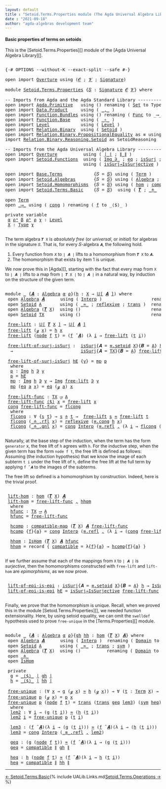```yaml
---
layout: default
title : "Setoid.Terms.Properties module (The Agda Universal Algebra Library)"
date : "2021-09-18"
author: "agda-algebras development team"
---
```


#### <a id="basic-properties">Basic properties of terms on setoids</a>

This is the [Setoid.Terms.Properties][] module of the [Agda Universal Algebra Library][].

<pre class="Agda">

<a id="342" class="Symbol">{-#</a> <a id="346" class="Keyword">OPTIONS</a> <a id="354" class="Pragma">--without-K</a> <a id="366" class="Pragma">--exact-split</a> <a id="380" class="Pragma">--safe</a> <a id="387" class="Symbol">#-}</a>

<a id="392" class="Keyword">open</a> <a id="397" class="Keyword">import</a> <a id="404" href="Overture.html" class="Module">Overture</a> <a id="413" class="Keyword">using</a> <a id="419" class="Symbol">(</a><a id="420" href="Overture.Signatures.html#520" class="Generalizable">𝓞</a> <a id="422" class="Symbol">;</a> <a id="424" href="Overture.Signatures.html#522" class="Generalizable">𝓥</a> <a id="426" class="Symbol">;</a> <a id="428" href="Overture.Signatures.html#3171" class="Function">Signature</a><a id="437" class="Symbol">)</a>

<a id="440" class="Keyword">module</a> <a id="447" href="Setoid.Terms.Properties.html" class="Module">Setoid.Terms.Properties</a> <a id="471" class="Symbol">{</a><a id="472" href="Setoid.Terms.Properties.html#472" class="Bound">𝑆</a> <a id="474" class="Symbol">:</a> <a id="476" href="Overture.Signatures.html#3171" class="Function">Signature</a> <a id="486" href="Overture.Signatures.html#520" class="Generalizable">𝓞</a> <a id="488" href="Overture.Signatures.html#522" class="Generalizable">𝓥</a><a id="489" class="Symbol">}</a> <a id="491" class="Keyword">where</a>

<a id="498" class="Comment">-- Imports from Agda and the Agda Standard Library ---------------------</a>
<a id="571" class="Keyword">open</a> <a id="576" class="Keyword">import</a> <a id="583" href="Agda.Primitive.html" class="Module">Agda.Primitive</a>   <a id="600" class="Keyword">using</a> <a id="606" class="Symbol">()</a> <a id="609" class="Keyword">renaming</a> <a id="618" class="Symbol">(</a> <a id="620" href="Agda.Primitive.html#326" class="Primitive">Set</a> <a id="624" class="Symbol">to</a> <a id="627" class="Primitive">Type</a> <a id="632" class="Symbol">)</a>
<a id="634" class="Keyword">open</a> <a id="639" class="Keyword">import</a> <a id="646" href="Data.Product.html" class="Module">Data.Product</a>     <a id="663" class="Keyword">using</a> <a id="669" class="Symbol">(</a> <a id="671" href="Agda.Builtin.Sigma.html#236" class="InductiveConstructor Operator">_,_</a> <a id="675" class="Symbol">)</a>
<a id="677" class="Keyword">open</a> <a id="682" class="Keyword">import</a> <a id="689" href="Function.Bundles.html" class="Module">Function.Bundles</a> <a id="706" class="Keyword">using</a> <a id="712" class="Symbol">()</a> <a id="715" class="Keyword">renaming</a> <a id="724" class="Symbol">(</a> <a id="726" href="Function.Bundles.html#1868" class="Record">Func</a> <a id="731" class="Symbol">to</a> <a id="734" class="Record">_⟶_</a> <a id="738" class="Symbol">)</a>
<a id="740" class="Keyword">open</a> <a id="745" class="Keyword">import</a> <a id="752" href="Function.Base.html" class="Module">Function.Base</a>    <a id="769" class="Keyword">using</a> <a id="775" class="Symbol">(</a> <a id="777" href="Function.Base.html#1031" class="Function Operator">_∘_</a> <a id="781" class="Symbol">)</a>
<a id="783" class="Keyword">open</a> <a id="788" class="Keyword">import</a> <a id="795" href="Level.html" class="Module">Level</a>            <a id="812" class="Keyword">using</a> <a id="818" class="Symbol">(</a> <a id="820" href="Agda.Primitive.html#597" class="Postulate">Level</a> <a id="826" class="Symbol">)</a>
<a id="828" class="Keyword">open</a> <a id="833" class="Keyword">import</a> <a id="840" href="Relation.Binary.html" class="Module">Relation.Binary</a>  <a id="857" class="Keyword">using</a> <a id="863" class="Symbol">(</a> <a id="865" href="Relation.Binary.Bundles.html#1009" class="Record">Setoid</a> <a id="872" class="Symbol">)</a>
<a id="874" class="Keyword">open</a> <a id="879" class="Keyword">import</a> <a id="886" href="Relation.Binary.PropositionalEquality.html" class="Module">Relation.Binary.PropositionalEquality</a> <a id="924" class="Symbol">as</a> <a id="927" class="Module">≡</a> <a id="929" class="Keyword">using</a> <a id="935" class="Symbol">(</a><a id="936" href="Agda.Builtin.Equality.html#151" class="Datatype Operator">_≡_</a><a id="939" class="Symbol">)</a>
<a id="941" class="Keyword">import</a> <a id="948" href="Relation.Binary.Reasoning.Setoid.html" class="Module">Relation.Binary.Reasoning.Setoid</a> <a id="981" class="Symbol">as</a> <a id="984" class="Module">SetoidReasoning</a>

<a id="1001" class="Comment">-- Imports from the Agda Universal Algebra Library ----------------------------</a>
<a id="1081" class="Keyword">open</a> <a id="1086" class="Keyword">import</a> <a id="1093" href="Overture.html" class="Module">Overture</a>          <a id="1111" class="Keyword">using</a> <a id="1117" class="Symbol">(</a> <a id="1119" href="Overture.Basic.html#4303" class="Function Operator">∣_∣</a> <a id="1123" class="Symbol">;</a> <a id="1125" href="Overture.Basic.html#4341" class="Function Operator">∥_∥</a> <a id="1129" class="Symbol">)</a>
<a id="1131" class="Keyword">open</a> <a id="1136" class="Keyword">import</a> <a id="1143" href="Setoid.Functions.html" class="Module">Setoid.Functions</a>  <a id="1161" class="Keyword">using</a> <a id="1167" class="Symbol">(</a> <a id="1169" href="Setoid.Functions.Inverses.html#1697" class="Datatype Operator">Img_∋_</a> <a id="1176" class="Symbol">;</a> <a id="1178" href="Setoid.Functions.Inverses.html#1748" class="InductiveConstructor">eq</a> <a id="1181" class="Symbol">;</a> <a id="1183" href="Setoid.Functions.Surjective.html#1972" class="Function">isSurj</a> <a id="1190" class="Symbol">;</a> <a id="1192" href="Setoid.Functions.Surjective.html#2057" class="Function">IsSurjective</a> <a id="1205" class="Symbol">)</a>
                              <a id="1237" class="Keyword">using</a> <a id="1243" class="Symbol">(</a> <a id="1245" href="Setoid.Functions.Surjective.html#2140" class="Function">isSurj→IsSurjective</a> <a id="1265" class="Symbol">)</a>

<a id="1268" class="Keyword">open</a> <a id="1273" class="Keyword">import</a> <a id="1280" href="Base.Terms.html" class="Module">Base.Terms</a>            <a id="1302" class="Symbol">{</a><a id="1303" class="Argument">𝑆</a> <a id="1305" class="Symbol">=</a> <a id="1307" href="Setoid.Terms.Properties.html#472" class="Bound">𝑆</a><a id="1308" class="Symbol">}</a> <a id="1310" class="Keyword">using</a> <a id="1316" class="Symbol">(</a> <a id="1318" href="Base.Terms.Basic.html#2087" class="Datatype">Term</a> <a id="1323" class="Symbol">)</a>
<a id="1325" class="Keyword">open</a> <a id="1330" class="Keyword">import</a> <a id="1337" href="Setoid.Algebras.html" class="Module">Setoid.Algebras</a>       <a id="1359" class="Symbol">{</a><a id="1360" class="Argument">𝑆</a> <a id="1362" class="Symbol">=</a> <a id="1364" href="Setoid.Terms.Properties.html#472" class="Bound">𝑆</a><a id="1365" class="Symbol">}</a> <a id="1367" class="Keyword">using</a> <a id="1373" class="Symbol">(</a> <a id="1375" href="Setoid.Algebras.Basic.html#2865" class="Record">Algebra</a> <a id="1383" class="Symbol">;</a> <a id="1385" href="Setoid.Algebras.Basic.html#3695" class="Function Operator">𝕌[_]</a> <a id="1390" class="Symbol">;</a> <a id="1392" href="Setoid.Algebras.Basic.html#3804" class="Function Operator">_̂_</a> <a id="1396" class="Symbol">)</a>
<a id="1398" class="Keyword">open</a> <a id="1403" class="Keyword">import</a> <a id="1410" href="Setoid.Homomorphisms.html" class="Module">Setoid.Homomorphisms</a>  <a id="1432" class="Symbol">{</a><a id="1433" class="Argument">𝑆</a> <a id="1435" class="Symbol">=</a> <a id="1437" href="Setoid.Terms.Properties.html#472" class="Bound">𝑆</a><a id="1438" class="Symbol">}</a> <a id="1440" class="Keyword">using</a> <a id="1446" class="Symbol">(</a> <a id="1448" href="Setoid.Homomorphisms.Basic.html#1918" class="Function">hom</a> <a id="1452" class="Symbol">;</a> <a id="1454" href="Setoid.Homomorphisms.Basic.html#1675" class="Function">compatible-map</a> <a id="1469" class="Symbol">;</a> <a id="1471" href="Setoid.Homomorphisms.Basic.html#1825" class="Record">IsHom</a> <a id="1477" class="Symbol">)</a>
<a id="1479" class="Keyword">open</a> <a id="1484" class="Keyword">import</a> <a id="1491" href="Setoid.Terms.Basic.html" class="Module">Setoid.Terms.Basic</a>    <a id="1513" class="Symbol">{</a><a id="1514" class="Argument">𝑆</a> <a id="1516" class="Symbol">=</a> <a id="1518" href="Setoid.Terms.Properties.html#472" class="Bound">𝑆</a><a id="1519" class="Symbol">}</a>  <a id="1522" class="Keyword">using</a> <a id="1528" class="Symbol">(</a> <a id="1530" href="Setoid.Terms.Basic.html#2876" class="Function">𝑻</a> <a id="1532" class="Symbol">;</a> <a id="1534" href="Setoid.Terms.Basic.html#2024" class="Datatype Operator">_≐_</a>  <a id="1539" class="Symbol">;</a> <a id="1541" href="Setoid.Terms.Basic.html#2259" class="Function">≐-isRefl</a> <a id="1550" class="Symbol">)</a>

<a id="1553" class="Keyword">open</a> <a id="1558" href="Base.Terms.Basic.html#2087" class="Module">Term</a>
<a id="1563" class="Keyword">open</a> <a id="1568" href="Setoid.Terms.Properties.html#734" class="Module">_⟶_</a> <a id="1572" class="Keyword">using</a> <a id="1578" class="Symbol">(</a> <a id="1580" href="Function.Bundles.html#1938" class="Field">cong</a> <a id="1585" class="Symbol">)</a> <a id="1587" class="Keyword">renaming</a> <a id="1596" class="Symbol">(</a> <a id="1598" href="Function.Bundles.html#1919" class="Field">f</a> <a id="1600" class="Symbol">to</a> <a id="1603" class="Field">_⟨$⟩_</a> <a id="1609" class="Symbol">)</a>

<a id="1612" class="Keyword">private</a> <a id="1620" class="Keyword">variable</a>
 <a id="1630" href="Setoid.Terms.Properties.html#1630" class="Generalizable">α</a> <a id="1632" href="Setoid.Terms.Properties.html#1632" class="Generalizable">ρᵃ</a> <a id="1635" href="Setoid.Terms.Properties.html#1635" class="Generalizable">β</a> <a id="1637" href="Setoid.Terms.Properties.html#1637" class="Generalizable">ρᵇ</a> <a id="1640" href="Setoid.Terms.Properties.html#1640" class="Generalizable">ρ</a> <a id="1642" href="Setoid.Terms.Properties.html#1642" class="Generalizable">χ</a> <a id="1644" class="Symbol">:</a> <a id="1646" href="Agda.Primitive.html#597" class="Postulate">Level</a>
 <a id="1653" href="Setoid.Terms.Properties.html#1653" class="Generalizable">X</a> <a id="1655" class="Symbol">:</a> <a id="1657" href="Setoid.Terms.Properties.html#627" class="Primitive">Type</a> <a id="1662" href="Setoid.Terms.Properties.html#1642" class="Generalizable">χ</a>

</pre>

The term algebra `𝑻 X` is *absolutely free* (or *universal*, or *initial*) for algebras in the signature `𝑆`. That is, for every 𝑆-algebra `𝑨`, the following hold.

1. Every function from `𝑋` to `∣ 𝑨 ∣` lifts to a homomorphism from `𝑻 X` to `𝑨`.
2. The homomorphism that exists by item 1 is unique.

We now prove this in [Agda][], starting with the fact that every map from `X` to `∣ 𝑨 ∣` lifts to a map from `∣ 𝑻 X ∣` to `∣ 𝑨 ∣` in a natural way, by induction on the structure of the given term.

<pre class="Agda">

<a id="2189" class="Keyword">module</a> <a id="2196" href="Setoid.Terms.Properties.html#2196" class="Module">_</a> <a id="2198" class="Symbol">{</a><a id="2199" href="Setoid.Terms.Properties.html#2199" class="Bound">𝑨</a> <a id="2201" class="Symbol">:</a> <a id="2203" href="Setoid.Algebras.Basic.html#2865" class="Record">Algebra</a> <a id="2211" href="Setoid.Terms.Properties.html#1630" class="Generalizable">α</a> <a id="2213" href="Setoid.Terms.Properties.html#1640" class="Generalizable">ρ</a><a id="2214" class="Symbol">}(</a><a id="2216" href="Setoid.Terms.Properties.html#2216" class="Bound">h</a> <a id="2218" class="Symbol">:</a> <a id="2220" href="Setoid.Terms.Properties.html#1653" class="Generalizable">X</a> <a id="2222" class="Symbol">→</a> <a id="2224" href="Setoid.Algebras.Basic.html#3695" class="Function Operator">𝕌[</a> <a id="2227" href="Setoid.Terms.Properties.html#2199" class="Bound">𝑨</a> <a id="2229" href="Setoid.Algebras.Basic.html#3695" class="Function Operator">]</a><a id="2230" class="Symbol">)</a> <a id="2232" class="Keyword">where</a>
 <a id="2239" class="Keyword">open</a> <a id="2244" href="Setoid.Algebras.Basic.html#2865" class="Module">Algebra</a> <a id="2252" href="Setoid.Terms.Properties.html#2199" class="Bound">𝑨</a>      <a id="2259" class="Keyword">using</a> <a id="2265" class="Symbol">(</a> <a id="2267" href="Setoid.Algebras.Basic.html#2944" class="Field">Interp</a> <a id="2274" class="Symbol">)</a>                   <a id="2294" class="Keyword">renaming</a> <a id="2303" class="Symbol">(</a> <a id="2305" href="Setoid.Algebras.Basic.html#2922" class="Field">Domain</a> <a id="2312" class="Symbol">to</a> <a id="2315" class="Field">A</a> <a id="2317" class="Symbol">)</a>
 <a id="2320" class="Keyword">open</a> <a id="2325" href="Relation.Binary.Bundles.html#1009" class="Module">Setoid</a> <a id="2332" href="Setoid.Terms.Properties.html#2315" class="Function">A</a>       <a id="2340" class="Keyword">using</a> <a id="2346" class="Symbol">(</a> <a id="2348" href="Relation.Binary.Bundles.html#1098" class="Field Operator">_≈_</a> <a id="2352" class="Symbol">;</a> <a id="2354" href="Relation.Binary.Structures.html#1646" class="Function">reflexive</a> <a id="2364" class="Symbol">;</a> <a id="2366" href="Relation.Binary.Structures.html#1620" class="Function">trans</a> <a id="2372" class="Symbol">)</a>  <a id="2375" class="Keyword">renaming</a> <a id="2384" class="Symbol">(</a> <a id="2386" href="Relation.Binary.Bundles.html#1072" class="Field">Carrier</a> <a id="2394" class="Symbol">to</a> <a id="2397" class="Field">∣A∣</a> <a id="2401" class="Symbol">)</a>
 <a id="2404" class="Keyword">open</a> <a id="2409" href="Setoid.Algebras.Basic.html#2865" class="Module">Algebra</a> <a id="2417" class="Symbol">(</a><a id="2418" href="Setoid.Terms.Basic.html#2876" class="Function">𝑻</a> <a id="2420" href="Setoid.Terms.Properties.html#2220" class="Bound">X</a><a id="2421" class="Symbol">)</a>  <a id="2424" class="Keyword">using</a> <a id="2430" class="Symbol">()</a>                           <a id="2459" class="Keyword">renaming</a> <a id="2468" class="Symbol">(</a> <a id="2470" href="Setoid.Algebras.Basic.html#2922" class="Field">Domain</a> <a id="2477" class="Symbol">to</a> <a id="2480" class="Field">TX</a> <a id="2483" class="Symbol">)</a>
 <a id="2486" class="Keyword">open</a> <a id="2491" href="Relation.Binary.Bundles.html#1009" class="Module">Setoid</a> <a id="2498" href="Setoid.Terms.Properties.html#2480" class="Function">TX</a>      <a id="2506" class="Keyword">using</a> <a id="2512" class="Symbol">()</a>                           <a id="2541" class="Keyword">renaming</a> <a id="2550" class="Symbol">(</a> <a id="2552" href="Relation.Binary.Bundles.html#1072" class="Field">Carrier</a> <a id="2560" class="Symbol">to</a> <a id="2563" class="Field">∣TX∣</a> <a id="2568" class="Symbol">)</a>

 <a id="2572" href="Setoid.Terms.Properties.html#2572" class="Function">free-lift</a> <a id="2582" class="Symbol">:</a> <a id="2584" href="Setoid.Algebras.Basic.html#3695" class="Function Operator">𝕌[</a> <a id="2587" href="Setoid.Terms.Basic.html#2876" class="Function">𝑻</a> <a id="2589" href="Setoid.Terms.Properties.html#2220" class="Bound">X</a> <a id="2591" href="Setoid.Algebras.Basic.html#3695" class="Function Operator">]</a> <a id="2593" class="Symbol">→</a> <a id="2595" href="Setoid.Algebras.Basic.html#3695" class="Function Operator">𝕌[</a> <a id="2598" href="Setoid.Terms.Properties.html#2199" class="Bound">𝑨</a> <a id="2600" href="Setoid.Algebras.Basic.html#3695" class="Function Operator">]</a>
 <a id="2603" href="Setoid.Terms.Properties.html#2572" class="Function">free-lift</a> <a id="2613" class="Symbol">(</a><a id="2614" href="Base.Terms.Basic.html#2128" class="InductiveConstructor">ℊ</a> <a id="2616" href="Setoid.Terms.Properties.html#2616" class="Bound">x</a><a id="2617" class="Symbol">)</a> <a id="2619" class="Symbol">=</a> <a id="2621" href="Setoid.Terms.Properties.html#2216" class="Bound">h</a> <a id="2623" href="Setoid.Terms.Properties.html#2616" class="Bound">x</a>
 <a id="2626" href="Setoid.Terms.Properties.html#2572" class="Function">free-lift</a> <a id="2636" class="Symbol">(</a><a id="2637" href="Base.Terms.Basic.html#2170" class="InductiveConstructor">node</a> <a id="2642" href="Setoid.Terms.Properties.html#2642" class="Bound">f</a> <a id="2644" href="Setoid.Terms.Properties.html#2644" class="Bound">t</a><a id="2645" class="Symbol">)</a> <a id="2647" class="Symbol">=</a> <a id="2649" class="Symbol">(</a><a id="2650" href="Setoid.Terms.Properties.html#2642" class="Bound">f</a> <a id="2652" href="Setoid.Algebras.Basic.html#3804" class="Function Operator">̂</a> <a id="2654" href="Setoid.Terms.Properties.html#2199" class="Bound">𝑨</a><a id="2655" class="Symbol">)</a> <a id="2657" class="Symbol">(λ</a> <a id="2660" href="Setoid.Terms.Properties.html#2660" class="Bound">i</a> <a id="2662" class="Symbol">→</a> <a id="2664" href="Setoid.Terms.Properties.html#2572" class="Function">free-lift</a> <a id="2674" class="Symbol">(</a><a id="2675" href="Setoid.Terms.Properties.html#2644" class="Bound">t</a> <a id="2677" href="Setoid.Terms.Properties.html#2660" class="Bound">i</a><a id="2678" class="Symbol">))</a>

 <a id="2683" href="Setoid.Terms.Properties.html#2683" class="Function">free-lift-of-surj-isSurj</a> <a id="2708" class="Symbol">:</a>  <a id="2711" href="Setoid.Functions.Surjective.html#1972" class="Function">isSurj</a><a id="2717" class="Symbol">{</a><a id="2718" class="Argument">𝑨</a> <a id="2720" class="Symbol">=</a> <a id="2722" href="Relation.Binary.PropositionalEquality.Properties.html#3972" class="Function">≡.setoid</a> <a id="2731" href="Setoid.Terms.Properties.html#2220" class="Bound">X</a><a id="2732" class="Symbol">}{</a><a id="2734" class="Argument">𝑩</a> <a id="2736" class="Symbol">=</a> <a id="2738" href="Setoid.Terms.Properties.html#2315" class="Function">A</a><a id="2739" class="Symbol">}</a> <a id="2741" href="Setoid.Terms.Properties.html#2216" class="Bound">h</a>
  <a id="2745" class="Symbol">→</a>                          <a id="2772" href="Setoid.Functions.Surjective.html#1972" class="Function">isSurj</a><a id="2778" class="Symbol">{</a><a id="2779" class="Argument">𝑨</a> <a id="2781" class="Symbol">=</a> <a id="2783" href="Setoid.Terms.Properties.html#2480" class="Function">TX</a><a id="2785" class="Symbol">}{</a><a id="2787" class="Argument">𝑩</a> <a id="2789" class="Symbol">=</a> <a id="2791" href="Setoid.Terms.Properties.html#2315" class="Function">A</a><a id="2792" class="Symbol">}</a> <a id="2794" href="Setoid.Terms.Properties.html#2572" class="Function">free-lift</a>

 <a id="2806" href="Setoid.Terms.Properties.html#2683" class="Function">free-lift-of-surj-isSurj</a> <a id="2831" href="Setoid.Terms.Properties.html#2831" class="Bound">hE</a> <a id="2834" class="Symbol">{</a><a id="2835" href="Setoid.Terms.Properties.html#2835" class="Bound">y</a><a id="2836" class="Symbol">}</a> <a id="2838" class="Symbol">=</a> <a id="2840" href="Setoid.Terms.Properties.html#2880" class="Function">mp</a> <a id="2843" href="Setoid.Terms.Properties.html#2855" class="Function">p</a>
  <a id="2847" class="Keyword">where</a>
  <a id="2855" href="Setoid.Terms.Properties.html#2855" class="Function">p</a> <a id="2857" class="Symbol">:</a> <a id="2859" href="Setoid.Functions.Inverses.html#1697" class="Datatype Operator">Img</a> <a id="2863" href="Setoid.Terms.Properties.html#2216" class="Bound">h</a> <a id="2865" href="Setoid.Functions.Inverses.html#1697" class="Datatype Operator">∋</a> <a id="2867" href="Setoid.Terms.Properties.html#2835" class="Bound">y</a>
  <a id="2871" href="Setoid.Terms.Properties.html#2855" class="Function">p</a> <a id="2873" class="Symbol">=</a> <a id="2875" href="Setoid.Terms.Properties.html#2831" class="Bound">hE</a>
  <a id="2880" href="Setoid.Terms.Properties.html#2880" class="Function">mp</a> <a id="2883" class="Symbol">:</a> <a id="2885" href="Setoid.Functions.Inverses.html#1697" class="Datatype Operator">Img</a> <a id="2889" href="Setoid.Terms.Properties.html#2216" class="Bound">h</a> <a id="2891" href="Setoid.Functions.Inverses.html#1697" class="Datatype Operator">∋</a> <a id="2893" href="Setoid.Terms.Properties.html#2835" class="Bound">y</a> <a id="2895" class="Symbol">→</a> <a id="2897" href="Setoid.Functions.Inverses.html#1697" class="Datatype Operator">Img</a> <a id="2901" href="Setoid.Terms.Properties.html#2572" class="Function">free-lift</a> <a id="2911" href="Setoid.Functions.Inverses.html#1697" class="Datatype Operator">∋</a> <a id="2913" href="Setoid.Terms.Properties.html#2835" class="Bound">y</a>
  <a id="2917" href="Setoid.Terms.Properties.html#2880" class="Function">mp</a> <a id="2920" class="Symbol">(</a><a id="2921" href="Setoid.Functions.Inverses.html#1748" class="InductiveConstructor">eq</a> <a id="2924" href="Setoid.Terms.Properties.html#2924" class="Bound">a</a> <a id="2926" href="Setoid.Terms.Properties.html#2926" class="Bound">x</a><a id="2927" class="Symbol">)</a> <a id="2929" class="Symbol">=</a> <a id="2931" href="Setoid.Functions.Inverses.html#1748" class="InductiveConstructor">eq</a> <a id="2934" class="Symbol">(</a><a id="2935" href="Base.Terms.Basic.html#2128" class="InductiveConstructor">ℊ</a> <a id="2937" href="Setoid.Terms.Properties.html#2924" class="Bound">a</a><a id="2938" class="Symbol">)</a> <a id="2940" href="Setoid.Terms.Properties.html#2926" class="Bound">x</a>

 <a id="2944" href="Setoid.Terms.Properties.html#2944" class="Function">free-lift-func</a> <a id="2959" class="Symbol">:</a> <a id="2961" href="Setoid.Terms.Properties.html#2480" class="Function">TX</a> <a id="2964" href="Setoid.Terms.Properties.html#734" class="Record Operator">⟶</a> <a id="2966" href="Setoid.Terms.Properties.html#2315" class="Function">A</a>
 <a id="2969" href="Setoid.Terms.Properties.html#2944" class="Function">free-lift-func</a> <a id="2984" href="Setoid.Terms.Properties.html#1603" class="Field Operator">⟨$⟩</a> <a id="2988" href="Setoid.Terms.Properties.html#2988" class="Bound">x</a> <a id="2990" class="Symbol">=</a> <a id="2992" href="Setoid.Terms.Properties.html#2572" class="Function">free-lift</a> <a id="3002" href="Setoid.Terms.Properties.html#2988" class="Bound">x</a>
 <a id="3005" href="Function.Bundles.html#1938" class="Field">cong</a> <a id="3010" href="Setoid.Terms.Properties.html#2944" class="Function">free-lift-func</a> <a id="3025" class="Symbol">=</a> <a id="3027" href="Setoid.Terms.Properties.html#3044" class="Function">flcong</a>
  <a id="3036" class="Keyword">where</a>
  <a id="3044" href="Setoid.Terms.Properties.html#3044" class="Function">flcong</a> <a id="3051" class="Symbol">:</a> <a id="3053" class="Symbol">∀</a> <a id="3055" class="Symbol">{</a><a id="3056" href="Setoid.Terms.Properties.html#3056" class="Bound">s</a> <a id="3058" href="Setoid.Terms.Properties.html#3058" class="Bound">t</a><a id="3059" class="Symbol">}</a> <a id="3061" class="Symbol">→</a> <a id="3063" href="Setoid.Terms.Properties.html#3056" class="Bound">s</a> <a id="3065" href="Setoid.Terms.Basic.html#2024" class="Datatype Operator">≐</a> <a id="3067" href="Setoid.Terms.Properties.html#3058" class="Bound">t</a> <a id="3069" class="Symbol">→</a>  <a id="3072" href="Setoid.Terms.Properties.html#2572" class="Function">free-lift</a> <a id="3082" href="Setoid.Terms.Properties.html#3056" class="Bound">s</a> <a id="3084" href="Relation.Binary.Bundles.html#1098" class="Function Operator">≈</a> <a id="3086" href="Setoid.Terms.Properties.html#2572" class="Function">free-lift</a> <a id="3096" href="Setoid.Terms.Properties.html#3058" class="Bound">t</a>
  <a id="3100" href="Setoid.Terms.Properties.html#3044" class="Function">flcong</a> <a id="3107" class="Symbol">(</a><a id="3108" href="Setoid.Terms.Basic.html#2068" class="InductiveConstructor">_≐_.rfl</a> <a id="3116" href="Setoid.Terms.Properties.html#3116" class="Bound">x</a><a id="3117" class="Symbol">)</a> <a id="3119" class="Symbol">=</a> <a id="3121" href="Relation.Binary.Structures.html#1646" class="Function">reflexive</a> <a id="3131" class="Symbol">(</a><a id="3132" href="Relation.Binary.PropositionalEquality.Core.html#1130" class="Function">≡.cong</a> <a id="3139" href="Setoid.Terms.Properties.html#2216" class="Bound">h</a> <a id="3141" href="Setoid.Terms.Properties.html#3116" class="Bound">x</a><a id="3142" class="Symbol">)</a>
  <a id="3146" href="Setoid.Terms.Properties.html#3044" class="Function">flcong</a> <a id="3153" class="Symbol">(</a><a id="3154" href="Setoid.Terms.Basic.html#2110" class="InductiveConstructor">_≐_.gnl</a> <a id="3162" href="Setoid.Terms.Properties.html#3162" class="Bound">x</a><a id="3163" class="Symbol">)</a> <a id="3165" class="Symbol">=</a> <a id="3167" href="Function.Bundles.html#1938" class="Field">cong</a> <a id="3172" href="Setoid.Algebras.Basic.html#2944" class="Function">Interp</a> <a id="3179" class="Symbol">(</a><a id="3180" href="Agda.Builtin.Equality.html#208" class="InductiveConstructor">≡.refl</a> <a id="3187" href="Agda.Builtin.Sigma.html#236" class="InductiveConstructor Operator">,</a> <a id="3189" class="Symbol">(λ</a> <a id="3192" href="Setoid.Terms.Properties.html#3192" class="Bound">i</a> <a id="3194" class="Symbol">→</a> <a id="3196" href="Setoid.Terms.Properties.html#3044" class="Function">flcong</a> <a id="3203" class="Symbol">(</a><a id="3204" href="Setoid.Terms.Properties.html#3162" class="Bound">x</a> <a id="3206" href="Setoid.Terms.Properties.html#3192" class="Bound">i</a><a id="3207" class="Symbol">)))</a>

</pre>

Naturally, at the base step of the induction, when the term has the form `generator`
x, the free lift of `h` agrees with `h`.  For the inductive step, when the given term
has the form `node f t`, the free lift is defined as follows: Assuming (the induction
hypothesis) that we know the image of each subterm `t i` under the free lift of `h`,
define the free lift at the full term by applying `f ̂ 𝑨` to the images of the subterms.

The free lift so defined is a homomorphism by construction. Indeed, here is the trivial proof.

<pre class="Agda">

 <a id="3767" href="Setoid.Terms.Properties.html#3767" class="Function">lift-hom</a> <a id="3776" class="Symbol">:</a> <a id="3778" href="Setoid.Homomorphisms.Basic.html#1918" class="Function">hom</a> <a id="3782" class="Symbol">(</a><a id="3783" href="Setoid.Terms.Basic.html#2876" class="Function">𝑻</a> <a id="3785" href="Setoid.Terms.Properties.html#2220" class="Bound">X</a><a id="3786" class="Symbol">)</a> <a id="3788" href="Setoid.Terms.Properties.html#2199" class="Bound">𝑨</a>
 <a id="3791" href="Setoid.Terms.Properties.html#3767" class="Function">lift-hom</a> <a id="3800" class="Symbol">=</a> <a id="3802" href="Setoid.Terms.Properties.html#2944" class="Function">free-lift-func</a> <a id="3817" href="Agda.Builtin.Sigma.html#236" class="InductiveConstructor Operator">,</a> <a id="3819" href="Setoid.Terms.Properties.html#4010" class="Function">hhom</a>
  <a id="3826" class="Keyword">where</a>
  <a id="3834" href="Setoid.Terms.Properties.html#3834" class="Function">hfunc</a> <a id="3840" class="Symbol">:</a> <a id="3842" href="Setoid.Terms.Properties.html#2480" class="Function">TX</a> <a id="3845" href="Setoid.Terms.Properties.html#734" class="Record Operator">⟶</a> <a id="3847" href="Setoid.Terms.Properties.html#2315" class="Function">A</a>
  <a id="3851" href="Setoid.Terms.Properties.html#3834" class="Function">hfunc</a> <a id="3857" class="Symbol">=</a> <a id="3859" href="Setoid.Terms.Properties.html#2944" class="Function">free-lift-func</a>

  <a id="3877" href="Setoid.Terms.Properties.html#3877" class="Function">hcomp</a> <a id="3883" class="Symbol">:</a> <a id="3885" href="Setoid.Homomorphisms.Basic.html#1675" class="Function">compatible-map</a> <a id="3900" class="Symbol">(</a><a id="3901" href="Setoid.Terms.Basic.html#2876" class="Function">𝑻</a> <a id="3903" href="Setoid.Terms.Properties.html#2220" class="Bound">X</a><a id="3904" class="Symbol">)</a> <a id="3906" href="Setoid.Terms.Properties.html#2199" class="Bound">𝑨</a> <a id="3908" href="Setoid.Terms.Properties.html#2944" class="Function">free-lift-func</a>
  <a id="3925" href="Setoid.Terms.Properties.html#3877" class="Function">hcomp</a> <a id="3931" class="Symbol">{</a><a id="3932" href="Setoid.Terms.Properties.html#3932" class="Bound">f</a><a id="3933" class="Symbol">}{</a><a id="3935" href="Setoid.Terms.Properties.html#3935" class="Bound">a</a><a id="3936" class="Symbol">}</a> <a id="3938" class="Symbol">=</a> <a id="3940" href="Function.Bundles.html#1938" class="Field">cong</a> <a id="3945" href="Setoid.Algebras.Basic.html#2944" class="Function">Interp</a> <a id="3952" class="Symbol">(</a><a id="3953" href="Agda.Builtin.Equality.html#208" class="InductiveConstructor">≡.refl</a> <a id="3960" href="Agda.Builtin.Sigma.html#236" class="InductiveConstructor Operator">,</a> <a id="3962" class="Symbol">(λ</a> <a id="3965" href="Setoid.Terms.Properties.html#3965" class="Bound">i</a> <a id="3967" class="Symbol">→</a> <a id="3969" class="Symbol">(</a><a id="3970" href="Function.Bundles.html#1938" class="Field">cong</a> <a id="3975" href="Setoid.Terms.Properties.html#2944" class="Function">free-lift-func</a><a id="3989" class="Symbol">){</a><a id="3991" href="Setoid.Terms.Properties.html#3935" class="Bound">a</a> <a id="3993" href="Setoid.Terms.Properties.html#3965" class="Bound">i</a><a id="3994" class="Symbol">}</a> <a id="3996" href="Setoid.Terms.Basic.html#2259" class="Function">≐-isRefl</a><a id="4004" class="Symbol">))</a>

  <a id="4010" href="Setoid.Terms.Properties.html#4010" class="Function">hhom</a> <a id="4015" class="Symbol">:</a> <a id="4017" href="Setoid.Homomorphisms.Basic.html#1825" class="Record">IsHom</a> <a id="4023" class="Symbol">(</a><a id="4024" href="Setoid.Terms.Basic.html#2876" class="Function">𝑻</a> <a id="4026" href="Setoid.Terms.Properties.html#2220" class="Bound">X</a><a id="4027" class="Symbol">)</a> <a id="4029" href="Setoid.Terms.Properties.html#2199" class="Bound">𝑨</a> <a id="4031" href="Setoid.Terms.Properties.html#3834" class="Function">hfunc</a>
  <a id="4039" href="Setoid.Terms.Properties.html#4010" class="Function">hhom</a> <a id="4044" class="Symbol">=</a> <a id="4046" class="Keyword">record</a> <a id="4053" class="Symbol">{</a> <a id="4055" href="Setoid.Homomorphisms.Basic.html#1886" class="Field">compatible</a> <a id="4066" class="Symbol">=</a> <a id="4068" class="Symbol">λ{</a><a id="4070" href="Setoid.Terms.Properties.html#4070" class="Bound">f</a><a id="4071" class="Symbol">}{</a><a id="4073" href="Setoid.Terms.Properties.html#4073" class="Bound">a</a><a id="4074" class="Symbol">}</a> <a id="4076" class="Symbol">→</a> <a id="4078" href="Setoid.Terms.Properties.html#3877" class="Function">hcomp</a><a id="4083" class="Symbol">{</a><a id="4084" href="Setoid.Terms.Properties.html#4070" class="Bound">f</a><a id="4085" class="Symbol">}{</a><a id="4087" href="Setoid.Terms.Properties.html#4073" class="Bound">a</a><a id="4088" class="Symbol">}</a> <a id="4090" class="Symbol">}</a>

</pre>

If we further assume that each of the mappings from `X` to `∣ 𝑨 ∣` is *surjective*, then the homomorphisms constructed with `free-lift` and `lift-hom` are *epimorphisms*, as we now prove.

<pre class="Agda">

 <a id="4309" href="Setoid.Terms.Properties.html#4309" class="Function">lift-of-epi-is-epi</a> <a id="4328" class="Symbol">:</a> <a id="4330" href="Setoid.Functions.Surjective.html#1972" class="Function">isSurj</a><a id="4336" class="Symbol">{</a><a id="4337" class="Argument">𝑨</a> <a id="4339" class="Symbol">=</a> <a id="4341" href="Relation.Binary.PropositionalEquality.Properties.html#3972" class="Function">≡.setoid</a> <a id="4350" href="Setoid.Terms.Properties.html#2220" class="Bound">X</a><a id="4351" class="Symbol">}{</a><a id="4353" class="Argument">𝑩</a> <a id="4355" class="Symbol">=</a> <a id="4357" href="Setoid.Terms.Properties.html#2315" class="Function">A</a><a id="4358" class="Symbol">}</a> <a id="4360" href="Setoid.Terms.Properties.html#2216" class="Bound">h</a> <a id="4362" class="Symbol">→</a> <a id="4364" href="Setoid.Functions.Surjective.html#2057" class="Function">IsSurjective</a> <a id="4377" href="Setoid.Terms.Properties.html#2944" class="Function">free-lift-func</a>
 <a id="4393" href="Setoid.Terms.Properties.html#4309" class="Function">lift-of-epi-is-epi</a> <a id="4412" href="Setoid.Terms.Properties.html#4412" class="Bound">hE</a> <a id="4415" class="Symbol">=</a> <a id="4417" href="Setoid.Functions.Surjective.html#2140" class="Function">isSurj→IsSurjective</a> <a id="4437" href="Setoid.Terms.Properties.html#2944" class="Function">free-lift-func</a> <a id="4452" class="Symbol">(</a><a id="4453" href="Setoid.Terms.Properties.html#2683" class="Function">free-lift-of-surj-isSurj</a> <a id="4478" href="Setoid.Terms.Properties.html#4412" class="Bound">hE</a><a id="4480" class="Symbol">)</a>

</pre>

Finally, we prove that the homomorphism is unique.  Recall, when we proved this in the module
[Setoid.Terms.Properties][], we needed function extensionality. Here, by using setoid equality,
we can omit the `swelldef` hypothesis used to prove `free-unique` in the [Terms.Properties][] module.

<pre class="Agda">

<a id="4802" class="Keyword">module</a> <a id="4809" href="Setoid.Terms.Properties.html#4809" class="Module">_</a> <a id="4811" class="Symbol">{</a><a id="4812" href="Setoid.Terms.Properties.html#4812" class="Bound">𝑨</a> <a id="4814" class="Symbol">:</a> <a id="4816" href="Setoid.Algebras.Basic.html#2865" class="Record">Algebra</a> <a id="4824" href="Setoid.Terms.Properties.html#1630" class="Generalizable">α</a> <a id="4826" href="Setoid.Terms.Properties.html#1640" class="Generalizable">ρ</a><a id="4827" class="Symbol">}{</a><a id="4829" href="Setoid.Terms.Properties.html#4829" class="Bound">gh</a> <a id="4832" href="Setoid.Terms.Properties.html#4832" class="Bound">hh</a> <a id="4835" class="Symbol">:</a> <a id="4837" href="Setoid.Homomorphisms.Basic.html#1918" class="Function">hom</a> <a id="4841" class="Symbol">(</a><a id="4842" href="Setoid.Terms.Basic.html#2876" class="Function">𝑻</a> <a id="4844" href="Setoid.Terms.Properties.html#1653" class="Generalizable">X</a><a id="4845" class="Symbol">)</a> <a id="4847" href="Setoid.Terms.Properties.html#4812" class="Bound">𝑨</a><a id="4848" class="Symbol">}</a> <a id="4850" class="Keyword">where</a>
 <a id="4857" class="Keyword">open</a> <a id="4862" href="Setoid.Algebras.Basic.html#2865" class="Module">Algebra</a> <a id="4870" href="Setoid.Terms.Properties.html#4812" class="Bound">𝑨</a>      <a id="4877" class="Keyword">using</a> <a id="4883" class="Symbol">(</a> <a id="4885" href="Setoid.Algebras.Basic.html#2944" class="Field">Interp</a> <a id="4892" class="Symbol">)</a>  <a id="4895" class="Keyword">renaming</a> <a id="4904" class="Symbol">(</a> <a id="4906" href="Setoid.Algebras.Basic.html#2922" class="Field">Domain</a> <a id="4913" class="Symbol">to</a> <a id="4916" class="Field">A</a> <a id="4918" class="Symbol">)</a>
 <a id="4921" class="Keyword">open</a> <a id="4926" href="Relation.Binary.Bundles.html#1009" class="Module">Setoid</a> <a id="4933" href="Setoid.Terms.Properties.html#4916" class="Function">A</a>       <a id="4941" class="Keyword">using</a> <a id="4947" class="Symbol">(</a> <a id="4949" href="Relation.Binary.Bundles.html#1098" class="Field Operator">_≈_</a> <a id="4953" class="Symbol">;</a> <a id="4955" href="Relation.Binary.Structures.html#1620" class="Function">trans</a> <a id="4961" class="Symbol">;</a> <a id="4963" href="Relation.Binary.Structures.html#1594" class="Function">sym</a> <a id="4967" class="Symbol">)</a>
 <a id="4970" class="Keyword">open</a> <a id="4975" href="Setoid.Algebras.Basic.html#2865" class="Module">Algebra</a> <a id="4983" class="Symbol">(</a><a id="4984" href="Setoid.Terms.Basic.html#2876" class="Function">𝑻</a> <a id="4986" href="Setoid.Terms.Properties.html#4844" class="Bound">X</a><a id="4987" class="Symbol">)</a>  <a id="4990" class="Keyword">using</a> <a id="4996" class="Symbol">()</a>          <a id="5008" class="Keyword">renaming</a> <a id="5017" class="Symbol">(</a> <a id="5019" href="Setoid.Algebras.Basic.html#2922" class="Field">Domain</a> <a id="5026" class="Symbol">to</a> <a id="5029" class="Field">TX</a> <a id="5032" class="Symbol">)</a>
 <a id="5035" class="Keyword">open</a> <a id="5040" href="Setoid.Terms.Basic.html#2024" class="Module Operator">_≐_</a>
 <a id="5045" class="Keyword">open</a> <a id="5050" href="Setoid.Homomorphisms.Basic.html#1825" class="Module">IsHom</a>

 <a id="5058" class="Keyword">private</a>
  <a id="5068" href="Setoid.Terms.Properties.html#5068" class="Function">g</a> <a id="5070" class="Symbol">=</a> <a id="5072" href="Setoid.Terms.Properties.html#1603" class="Field Operator">_⟨$⟩_</a> <a id="5078" href="Overture.Basic.html#4303" class="Function Operator">∣</a> <a id="5080" href="Setoid.Terms.Properties.html#4829" class="Bound">gh</a> <a id="5083" href="Overture.Basic.html#4303" class="Function Operator">∣</a>
  <a id="5087" href="Setoid.Terms.Properties.html#5087" class="Function">h</a> <a id="5089" class="Symbol">=</a> <a id="5091" href="Setoid.Terms.Properties.html#1603" class="Field Operator">_⟨$⟩_</a> <a id="5097" href="Overture.Basic.html#4303" class="Function Operator">∣</a> <a id="5099" href="Setoid.Terms.Properties.html#4832" class="Bound">hh</a> <a id="5102" href="Overture.Basic.html#4303" class="Function Operator">∣</a>

 <a id="5106" href="Setoid.Terms.Properties.html#5106" class="Function">free-unique</a> <a id="5118" class="Symbol">:</a> <a id="5120" class="Symbol">(∀</a> <a id="5123" href="Setoid.Terms.Properties.html#5123" class="Bound">x</a> <a id="5125" class="Symbol">→</a> <a id="5127" href="Setoid.Terms.Properties.html#5068" class="Function">g</a> <a id="5129" class="Symbol">(</a><a id="5130" href="Base.Terms.Basic.html#2128" class="InductiveConstructor">ℊ</a> <a id="5132" href="Setoid.Terms.Properties.html#5123" class="Bound">x</a><a id="5133" class="Symbol">)</a> <a id="5135" href="Relation.Binary.Bundles.html#1098" class="Function Operator">≈</a> <a id="5137" href="Setoid.Terms.Properties.html#5087" class="Function">h</a> <a id="5139" class="Symbol">(</a><a id="5140" href="Base.Terms.Basic.html#2128" class="InductiveConstructor">ℊ</a> <a id="5142" href="Setoid.Terms.Properties.html#5123" class="Bound">x</a><a id="5143" class="Symbol">))</a> <a id="5146" class="Symbol">→</a> <a id="5148" class="Symbol">∀</a> <a id="5150" class="Symbol">(</a><a id="5151" href="Setoid.Terms.Properties.html#5151" class="Bound">t</a> <a id="5153" class="Symbol">:</a> <a id="5155" href="Base.Terms.Basic.html#2087" class="Datatype">Term</a> <a id="5160" href="Setoid.Terms.Properties.html#4844" class="Bound">X</a><a id="5161" class="Symbol">)</a> <a id="5163" class="Symbol">→</a>  <a id="5166" href="Setoid.Terms.Properties.html#5068" class="Function">g</a> <a id="5168" href="Setoid.Terms.Properties.html#5151" class="Bound">t</a> <a id="5170" href="Relation.Binary.Bundles.html#1098" class="Function Operator">≈</a> <a id="5172" href="Setoid.Terms.Properties.html#5087" class="Function">h</a> <a id="5174" href="Setoid.Terms.Properties.html#5151" class="Bound">t</a>
 <a id="5177" href="Setoid.Terms.Properties.html#5106" class="Function">free-unique</a> <a id="5189" href="Setoid.Terms.Properties.html#5189" class="Bound">p</a> <a id="5191" class="Symbol">(</a><a id="5192" href="Base.Terms.Basic.html#2128" class="InductiveConstructor">ℊ</a> <a id="5194" href="Setoid.Terms.Properties.html#5194" class="Bound">x</a><a id="5195" class="Symbol">)</a> <a id="5197" class="Symbol">=</a> <a id="5199" href="Setoid.Terms.Properties.html#5189" class="Bound">p</a> <a id="5201" href="Setoid.Terms.Properties.html#5194" class="Bound">x</a>
 <a id="5204" href="Setoid.Terms.Properties.html#5106" class="Function">free-unique</a> <a id="5216" href="Setoid.Terms.Properties.html#5216" class="Bound">p</a> <a id="5218" class="Symbol">(</a><a id="5219" href="Base.Terms.Basic.html#2170" class="InductiveConstructor">node</a> <a id="5224" href="Setoid.Terms.Properties.html#5224" class="Bound">f</a> <a id="5226" href="Setoid.Terms.Properties.html#5226" class="Bound">t</a><a id="5227" class="Symbol">)</a> <a id="5229" class="Symbol">=</a> <a id="5231" href="Relation.Binary.Structures.html#1620" class="Function">trans</a> <a id="5237" class="Symbol">(</a><a id="5238" href="Relation.Binary.Structures.html#1620" class="Function">trans</a> <a id="5244" href="Setoid.Terms.Properties.html#5444" class="Function">geq</a> <a id="5248" href="Setoid.Terms.Properties.html#5343" class="Function">lem3</a><a id="5252" class="Symbol">)</a> <a id="5254" class="Symbol">(</a><a id="5255" href="Relation.Binary.Structures.html#1594" class="Function">sym</a> <a id="5259" href="Setoid.Terms.Properties.html#5521" class="Function">heq</a><a id="5262" class="Symbol">)</a>
  <a id="5266" class="Keyword">where</a>
  <a id="5274" href="Setoid.Terms.Properties.html#5274" class="Function">lem2</a> <a id="5279" class="Symbol">:</a> <a id="5281" class="Symbol">∀</a> <a id="5283" href="Setoid.Terms.Properties.html#5283" class="Bound">i</a> <a id="5285" class="Symbol">→</a> <a id="5287" class="Symbol">(</a><a id="5288" href="Setoid.Terms.Properties.html#5068" class="Function">g</a> <a id="5290" class="Symbol">(</a><a id="5291" href="Setoid.Terms.Properties.html#5226" class="Bound">t</a> <a id="5293" href="Setoid.Terms.Properties.html#5283" class="Bound">i</a><a id="5294" class="Symbol">))</a> <a id="5297" href="Relation.Binary.Bundles.html#1098" class="Function Operator">≈</a> <a id="5299" class="Symbol">(</a><a id="5300" href="Setoid.Terms.Properties.html#5087" class="Function">h</a> <a id="5302" class="Symbol">(</a><a id="5303" href="Setoid.Terms.Properties.html#5226" class="Bound">t</a> <a id="5305" href="Setoid.Terms.Properties.html#5283" class="Bound">i</a><a id="5306" class="Symbol">))</a>
  <a id="5311" href="Setoid.Terms.Properties.html#5274" class="Function">lem2</a> <a id="5316" href="Setoid.Terms.Properties.html#5316" class="Bound">i</a> <a id="5318" class="Symbol">=</a> <a id="5320" href="Setoid.Terms.Properties.html#5106" class="Function">free-unique</a> <a id="5332" href="Setoid.Terms.Properties.html#5216" class="Bound">p</a> <a id="5334" class="Symbol">(</a><a id="5335" href="Setoid.Terms.Properties.html#5226" class="Bound">t</a> <a id="5337" href="Setoid.Terms.Properties.html#5316" class="Bound">i</a><a id="5338" class="Symbol">)</a>

  <a id="5343" href="Setoid.Terms.Properties.html#5343" class="Function">lem3</a> <a id="5348" class="Symbol">:</a> <a id="5350" class="Symbol">(</a><a id="5351" href="Setoid.Terms.Properties.html#5224" class="Bound">f</a> <a id="5353" href="Setoid.Algebras.Basic.html#3804" class="Function Operator">̂</a> <a id="5355" href="Setoid.Terms.Properties.html#4812" class="Bound">𝑨</a><a id="5356" class="Symbol">)(λ</a> <a id="5360" href="Setoid.Terms.Properties.html#5360" class="Bound">i</a> <a id="5362" class="Symbol">→</a> <a id="5364" class="Symbol">(</a><a id="5365" href="Setoid.Terms.Properties.html#5068" class="Function">g</a> <a id="5367" class="Symbol">(</a><a id="5368" href="Setoid.Terms.Properties.html#5226" class="Bound">t</a> <a id="5370" href="Setoid.Terms.Properties.html#5360" class="Bound">i</a><a id="5371" class="Symbol">)))</a> <a id="5375" href="Relation.Binary.Bundles.html#1098" class="Function Operator">≈</a> <a id="5377" class="Symbol">(</a><a id="5378" href="Setoid.Terms.Properties.html#5224" class="Bound">f</a> <a id="5380" href="Setoid.Algebras.Basic.html#3804" class="Function Operator">̂</a> <a id="5382" href="Setoid.Terms.Properties.html#4812" class="Bound">𝑨</a><a id="5383" class="Symbol">)(λ</a> <a id="5387" href="Setoid.Terms.Properties.html#5387" class="Bound">i</a> <a id="5389" class="Symbol">→</a> <a id="5391" class="Symbol">(</a><a id="5392" href="Setoid.Terms.Properties.html#5087" class="Function">h</a> <a id="5394" class="Symbol">(</a><a id="5395" href="Setoid.Terms.Properties.html#5226" class="Bound">t</a> <a id="5397" href="Setoid.Terms.Properties.html#5387" class="Bound">i</a><a id="5398" class="Symbol">)))</a>
  <a id="5404" href="Setoid.Terms.Properties.html#5343" class="Function">lem3</a> <a id="5409" class="Symbol">=</a> <a id="5411" href="Function.Bundles.html#1938" class="Field">cong</a> <a id="5416" href="Setoid.Algebras.Basic.html#2944" class="Function">Interp</a> <a id="5423" class="Symbol">(</a><a id="5424" href="Agda.Builtin.Equality.html#208" class="InductiveConstructor">_≡_.refl</a> <a id="5433" href="Agda.Builtin.Sigma.html#236" class="InductiveConstructor Operator">,</a> <a id="5435" href="Setoid.Terms.Properties.html#5274" class="Function">lem2</a><a id="5439" class="Symbol">)</a>

  <a id="5444" href="Setoid.Terms.Properties.html#5444" class="Function">geq</a> <a id="5448" class="Symbol">:</a> <a id="5450" class="Symbol">(</a><a id="5451" href="Setoid.Terms.Properties.html#5068" class="Function">g</a> <a id="5453" class="Symbol">(</a><a id="5454" href="Base.Terms.Basic.html#2170" class="InductiveConstructor">node</a> <a id="5459" href="Setoid.Terms.Properties.html#5224" class="Bound">f</a> <a id="5461" href="Setoid.Terms.Properties.html#5226" class="Bound">t</a><a id="5462" class="Symbol">))</a> <a id="5465" href="Relation.Binary.Bundles.html#1098" class="Function Operator">≈</a> <a id="5467" class="Symbol">(</a><a id="5468" href="Setoid.Terms.Properties.html#5224" class="Bound">f</a> <a id="5470" href="Setoid.Algebras.Basic.html#3804" class="Function Operator">̂</a> <a id="5472" href="Setoid.Terms.Properties.html#4812" class="Bound">𝑨</a><a id="5473" class="Symbol">)(λ</a> <a id="5477" href="Setoid.Terms.Properties.html#5477" class="Bound">i</a> <a id="5479" class="Symbol">→</a> <a id="5481" class="Symbol">(</a><a id="5482" href="Setoid.Terms.Properties.html#5068" class="Function">g</a> <a id="5484" class="Symbol">(</a><a id="5485" href="Setoid.Terms.Properties.html#5226" class="Bound">t</a> <a id="5487" href="Setoid.Terms.Properties.html#5477" class="Bound">i</a><a id="5488" class="Symbol">)))</a>
  <a id="5494" href="Setoid.Terms.Properties.html#5444" class="Function">geq</a> <a id="5498" class="Symbol">=</a> <a id="5500" href="Setoid.Homomorphisms.Basic.html#1886" class="Field">compatible</a> <a id="5511" href="Overture.Basic.html#4341" class="Function Operator">∥</a> <a id="5513" href="Setoid.Terms.Properties.html#4829" class="Bound">gh</a> <a id="5516" href="Overture.Basic.html#4341" class="Function Operator">∥</a>

  <a id="5521" href="Setoid.Terms.Properties.html#5521" class="Function">heq</a> <a id="5525" class="Symbol">:</a> <a id="5527" href="Setoid.Terms.Properties.html#5087" class="Function">h</a> <a id="5529" class="Symbol">(</a><a id="5530" href="Base.Terms.Basic.html#2170" class="InductiveConstructor">node</a> <a id="5535" href="Setoid.Terms.Properties.html#5224" class="Bound">f</a> <a id="5537" href="Setoid.Terms.Properties.html#5226" class="Bound">t</a><a id="5538" class="Symbol">)</a> <a id="5540" href="Relation.Binary.Bundles.html#1098" class="Function Operator">≈</a> <a id="5542" class="Symbol">(</a><a id="5543" href="Setoid.Terms.Properties.html#5224" class="Bound">f</a> <a id="5545" href="Setoid.Algebras.Basic.html#3804" class="Function Operator">̂</a> <a id="5547" href="Setoid.Terms.Properties.html#4812" class="Bound">𝑨</a><a id="5548" class="Symbol">)(λ</a> <a id="5552" href="Setoid.Terms.Properties.html#5552" class="Bound">i</a> <a id="5554" class="Symbol">→</a> <a id="5556" href="Setoid.Terms.Properties.html#5087" class="Function">h</a> <a id="5558" class="Symbol">(</a><a id="5559" href="Setoid.Terms.Properties.html#5226" class="Bound">t</a> <a id="5561" href="Setoid.Terms.Properties.html#5552" class="Bound">i</a><a id="5562" class="Symbol">))</a>
  <a id="5567" href="Setoid.Terms.Properties.html#5521" class="Function">heq</a> <a id="5571" class="Symbol">=</a> <a id="5573" href="Setoid.Homomorphisms.Basic.html#1886" class="Field">compatible</a> <a id="5584" href="Overture.Basic.html#4341" class="Function Operator">∥</a> <a id="5586" href="Setoid.Terms.Properties.html#4832" class="Bound">hh</a> <a id="5589" href="Overture.Basic.html#4341" class="Function Operator">∥</a>
</pre>

------------------------------

<span style="float:left;">[← Setoid.Terms.Basic](Setoid.Terms.Basic.html)</span>
<span style="float:right;">[Setoid.Terms.Operations →](Setoid.Terms.Operations.html)</span>

{% include UALib.Links.md %}


